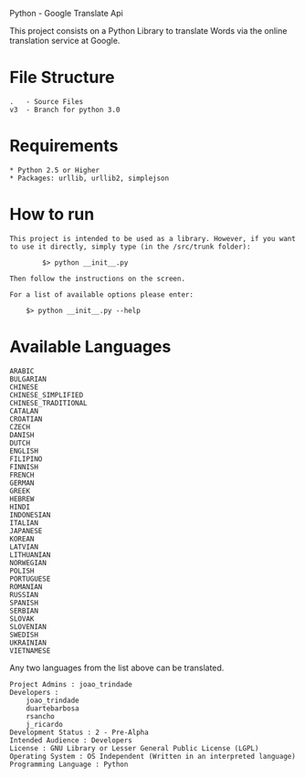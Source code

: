 Python - Google Translate Api

This project consists on a Python Library to translate Words via the online translation service at Google.


File Structure
==============

	.	- Source Files
	v3	- Branch for python 3.0

Requirements
============

	* Python 2.5 or Higher
	* Packages: urllib, urllib2, simplejson

How to run
==========

	This project is intended to be used as a library. However, if you want to use it directly, simply type (in the /src/trunk folder):

        	$> python __init__.py

	Then follow the instructions on the screen.

	For a list of available options please enter:

		$> python __init__.py --help

Available Languages
===================

	ARABIC
	BULGARIAN
	CHINESE
	CHINESE_SIMPLIFIED
	CHINESE_TRADITIONAL
	CATALAN
	CROATIAN
	CZECH
	DANISH
	DUTCH
	ENGLISH
	FILIPINO
	FINNISH
	FRENCH
	GERMAN
	GREEK
	HEBREW
	HINDI
	INDONESIAN
	ITALIAN
	JAPANESE
	KOREAN
	LATVIAN
	LITHUANIAN
	NORWEGIAN
	POLISH
	PORTUGUESE
	ROMANIAN
	RUSSIAN
	SPANISH
	SERBIAN
	SLOVAK
	SLOVENIAN
	SWEDISH
	UKRAINIAN
	VIETNAMESE

Any two languages from the list above can be translated.


	Project Admins : joao_trindade
	Developers :
		joao_trindade
		duartebarbosa
		rsancho
		j_ricardo
	Development Status : 2 - Pre-Alpha
	Intended Audience : Developers
	License : GNU Library or Lesser General Public License (LGPL)
	Operating System : OS Independent (Written in an interpreted language)
	Programming Language : Python
